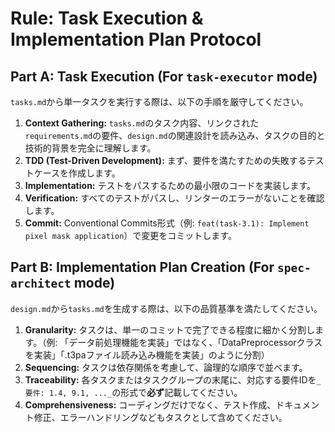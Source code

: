 # Rule: Task Execution & Implementation Plan Protocol

## Part A: Task Execution (For `task-executor` mode)

`tasks.md`から単一タスクを実行する際は、以下の手順を厳守してください。

1.  **Context Gathering:** `tasks.md`のタスク内容、リンクされた`requirements.md`の要件、`design.md`の関連設計を読み込み、タスクの目的と技術的背景を完全に理解します。
2.  **TDD (Test-Driven Development):** まず、要件を満たすための失敗するテストケースを作成します。
3.  **Implementation:** テストをパスするための最小限のコードを実装します。
4.  **Verification:** すべてのテストがパスし、リンターのエラーがないことを確認します。
5.  **Commit:** Conventional Commits形式（例: `feat(task-3.1): Implement pixel mask application`）で変更をコミットします。

## Part B: Implementation Plan Creation (For `spec-architect` mode)

`design.md`から`tasks.md`を生成する際は、以下の品質基準を満たしてください。

1.  **Granularity:** タスクは、単一のコミットで完了できる程度に細かく分割します。（例: 「データ前処理機能を実装」ではなく、「DataPreprocessorクラスを実装」「.t3paファイル読み込み機能を実装」のように分割）
2.  **Sequencing:** タスクは依存関係を考慮して、論理的な順序で並べます。
3.  **Traceability:** 各タスクまたはタスクグループの末尾に、対応する要件IDを`_要件: 1.4, 9.1, ..._`の形式で**必ず**記載してください。
4.  **Comprehensiveness:** コーディングだけでなく、テスト作成、ドキュメント修正、エラーハンドリングなどもタスクとして含めてください。
